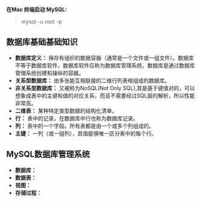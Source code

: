 **在Mac 终端启动 MySQL:**  
> mysql -u root -p

## 数据库基础基础知识
- **数据库定义：** 保存有组织的数据容器（通常是一个文件或一组文件）。数据库不等于数据库软件，数据库软件应称为数据库管理系统，数据库是通过数据库管理系统创建和操纵的容器。 
- **关系型数据库：** 由多张能互相联接的二维行列表格组成的数据库。
- **非关系型数据库：** 又被称为NoSQL(Not Only SQL),其是基于键值对的，可以想象成表中的主键和值的对应关系，而且不需要经过SQL层的解析，所以性能非常高。
- **二维表：**  某种特定类型数据的结构化清单。
- **行：** 表中的记录，在数据库中行也称为数据库记录。
- **列：** 表中的一个字段。所有表都是由一个或多个列组成的。
- **主键：** 一列（或一组列），其值能够唯一区分表中的每个行。

## MySQL数据库管理系统
- **数据库：** 
- **数据表：** 
- **视图：** 
- **存储过程：** 
